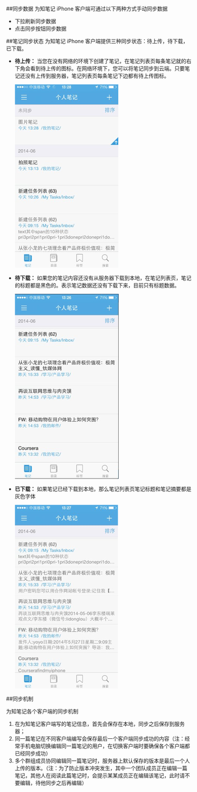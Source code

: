 ##同步数据
为知笔记 iPhone 客户端可通过以下两种方式手动同步数据
+ 下拉刷新同步数据
+ 点击同步按钮同步数据

##笔记同步状态
为知笔记 iPhone 客户端提供三种同步状态：待上传，待下载，已下载。

+ **待上传：** 当您在没有网络的环境下创建了笔记，在笔记列表页每条笔记就的右下角会看到待上传的图标。在网络环境下，您可以将笔记同步到云端。只要笔记还没有上传到服务器，笔记列表页每条笔记下边都有待上传图标。

    ![I20](img/I20.jpg)
+ **待下载：** 如果您的笔记内容还没有从服务器下载到本地，在笔记列表页，笔记的标题都是黑色的。表示笔记数据还没有下载下来，目前只有标题数据。

    ![I21](img/I21.jpg)
+ **已下载：** 如果笔记已经下载到本地，那么笔记列表页笔记标题和笔记摘要都是灰色字体

    ![I22](img/I22.jpg)

##同步机制

为知笔记各个客户端的同步机制

1. 在为知笔记客户端写的笔记信息，首先会保存在本地，同步之后保存到服务器；
1. 同一篇笔记在不同客户端编写会保存最后一个客户端同步成功的内容（注：经常手机电脑切换编辑同一篇笔记的用户，在切换客户端时要确保各个客户端都已经同步成功）
1. 多个群组成员协同编辑同一篇笔记时，服务器上默认保存的版本是最后一个人上传的版本。（注：为了防止版本冲突发生，其中一个团队成员正在编辑一篇笔记，其他人在阅读此篇笔记时，会提示某某成员正在编辑该笔记，此时请不要编辑，待他同步之后再编辑）
